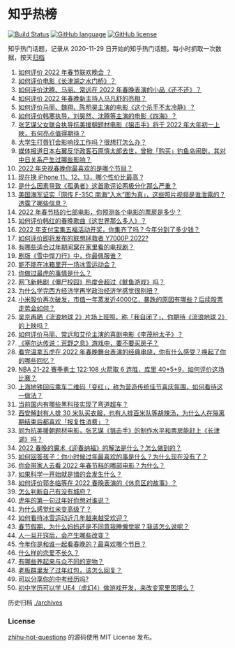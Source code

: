 # 知乎热榜
[![Build Status](https://github.com/ToWeLong/zhihu-hot-questions/workflows/CI/badge.svg)](https://github.com/ToWeLong/zhihu-hot-questions/actions)
[![GitHub language](https://img.shields.io/badge/language-golang-orange.svg)](https://golang.org/)
[![GitHub license](https://img.shields.io/github/license/ToWeLong/zhihu-hot-questions)](https://github.com/ToWeLong/zhihu-hot-questions/blob/main/LICENSE)

知乎热门话题，记录从 2020-11-29 日开始的知乎热门话题。每小时抓取一次数据，按天[归档](./archives)

<!-- BEGIN -->

1. [如何评价 2022 年春节联欢晚会 ？](https://www.zhihu.com/question/514233220)
1. [如何评价电影《长津湖之水门桥》？](https://www.zhihu.com/question/513091576)
1. [如何评价沈腾、马丽、常远在 2022 年春晚表演的小品《还不还》？](https://www.zhihu.com/question/514237081)
1. [如何评价 2022 年春晚新主持人马凡舒的亮相？](https://www.zhihu.com/question/514237585)
1. [如何评价马丽、魏翔、陈明昊主演的电影《这个杀手不太冷静》？](https://www.zhihu.com/question/512183237)
1. [如何评价韩寒执导，刘昊然、沈腾等主演的电影《四海》？](https://www.zhihu.com/question/506023996)
1. [张艺谋父女联合执导抗美援朝题材电影《狙击手》将于 2022 年大年初一上映，有何亮点值得期待？](https://www.zhihu.com/question/500723482)
1. [大学生打唇钉会影响找工作吗？很想打怎么办？](https://www.zhihu.com/question/512412683)
1. [媒体报道日本右翼反华政客石原慎太郎去世，曾掀「购买」钓鱼岛闹剧，其对中日关系产生过哪些影响？](https://www.zhihu.com/question/514311467)
1. [2022 年央视春晚你最喜欢的是哪个节目？](https://www.zhihu.com/question/514251916)
1. [现在换 iPhone 11、12、13，哪个性价比最高  ?](https://www.zhihu.com/question/513217886)
1. [是什么因素导致《孤勇者》这首歌评论两极分化那么严重？](https://www.zhihu.com/question/500029703)
1. [美国海军证实「网传 F-35C 南海“入水”图为真」，这些照片视频是谁泄露的？透露了哪些信息？](https://www.zhihu.com/question/513938964)
1. [2022 年春节档的七部电影，你预测各个电影的票房是多少？](https://www.zhihu.com/question/511370967)
1. [如何评价韩红的春晚歌曲《这世界那么多人》？](https://www.zhihu.com/question/514241236)
1. [2022 年支付宝集五福活动开奖，你集齐了吗？今年分到了多少钱？](https://www.zhihu.com/question/514242723)
1. [如何评价即将发布的联想拯救者 Y7000P 2022?](https://www.zhihu.com/question/508773651)
1. [有哪些适合过年期间窝在家里看的电视剧？](https://www.zhihu.com/question/510615933)
1. [剧版《雪中悍刀行》中，你最佩服谁？](https://www.zhihu.com/question/511558662)
1. [能不能在冰箱里开一场冰雪运动会？](https://www.zhihu.com/question/513781420)
1. [你做过最虎的事情是什么？](https://www.zhihu.com/question/514305234)
1. [网飞新韩剧《僵尸校园》热度会超过《鱿鱼游戏》吗？](https://www.zhihu.com/question/513822236)
1. [为什么学完西方经济学再学政治经济学感觉很别扭？](https://www.zhihu.com/question/494284596)
1. [小米股价再次破发，市值一年蒸发近4000亿，暴跌的原因有哪些？后续股票走势会如何？](https://www.zhihu.com/question/513765651)
1. [吴京再晒《流浪地球 2》片场上班照，称「我自闭了」，你期待《流浪地球 2》的上映吗？](https://www.zhihu.com/question/513781209)
1. [如何评价马丽、常远和艾伦主演的喜剧电影《李茂扮太子》？](https://www.zhihu.com/question/509287530)
1. [《塞尔达传说：荒野之息》游戏中，要不要买房子？](https://www.zhihu.com/question/363717488)
1. [看完温拿五虎在 2022 年春晚舞台表演的经典串烧，你有什么感受？唤起了你的哪些回忆？](https://www.zhihu.com/question/514250385)
1. [NBA 21-22 赛季勇士 122:108 火箭取 6 连胜，库里 40+5+9，如何评价这场比赛？](https://www.zhihu.com/question/514293940)
1. [上海地铁回应乘车二维码「变红」，称为营造传统佳节喜庆氛围，如何看待这一做法？](https://www.zhihu.com/question/514107150)
1. [当前国内有哪些黑科技实现了弯道超车？](https://www.zhihu.com/question/452095894)
1. [西安解封有人排 30 米队买衣服，也有人排百米队等胡辣汤，为什么人在隔离期结束后都喜欢「报复性消费」？](https://www.zhihu.com/question/513192096)
1. [同为抗美援朝题材电影，张艺谋《狙击手》的制作水平和票房能赶上《长津湖》吗？](https://www.zhihu.com/question/500811647)
1. [2022 春晚的魔术《迎春纳福》的解法是什么？怎么做到的？](https://www.zhihu.com/question/514244197)
1. [如何回答孩子：你小时候过年最喜欢的事是什么？为什么现在没有了？](https://www.zhihu.com/question/511424206)
1. [你会带家人去看 2022 年春节档的哪部电影？为什么？](https://www.zhihu.com/question/512117317)
1. [如果科学一开始就是错的会发生什么？](https://www.zhihu.com/question/463746794)
1. [如何评价郭冬临等在 2022 春晚表演的《休息区的故事》？](https://www.zhihu.com/question/514248213)
1. [怎么判断自己有没有城府？](https://www.zhihu.com/question/275606514)
1. [虎年的第一句过年好你想对谁说？](https://www.zhihu.com/question/513711865)
1. [为什么感觉红米变高级了？](https://www.zhihu.com/question/513172045)
1. [如何看待冰雪运动近几年越来越受欢迎？](https://www.zhihu.com/question/513782253)
1. [春节假期，为什么妈妈还是不同意我睡懒觉呢？我该怎么说呢？](https://www.zhihu.com/question/513051363)
1. [人一旦开窍后，会产生哪些改变？](https://www.zhihu.com/question/507160188)
1. [今年你是和谁一起看春晚的？最喜欢哪个节目？](https://www.zhihu.com/question/514219620)
1. [什么样的恋爱不长久？](https://www.zhihu.com/question/486858585)
1. [有哪些养起来与众不同的宠物？](https://www.zhihu.com/question/290431408)
1. [老板群里发了过年红包，该怎么回复？](https://www.zhihu.com/question/512701029)
1. [可以分享你的中考经历吗?](https://www.zhihu.com/question/513966372)
1. [初中学历可以学 UE4（虚幻4）做游戏开发，来改变家里困境么？](https://www.zhihu.com/question/503485924)

<!-- END -->

历史归档 [./archives](./archives)


### License
[zhihu-hot-questions](https://github.com/towelong/zhihu-hot-questions) 的源码使用 MIT License 发布。